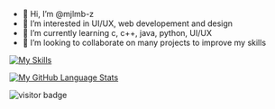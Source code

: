 - 👋 Hi, I’m @mjlmb-z
- 👀 I’m interested in UI/UX, web developement and design
- 🌱 I’m currently learning c, c++, java, python, UI/UX
- 💞️ I’m looking to collaborate on many projects to improve my skills

<!---
mjlmb-z/mjlmb-z is a ✨ special ✨ repository because its `README.md` (this file) appears on your GitHub profile.
You can click the Preview link to take a look at your changes.
--->

[![My Skills](https://skills.thijs.gg/icons?i=html,css,figma&theme=dark)](https://skills.thijs.gg)

[![My GitHub Language Stats](https://github-readme-stats.vercel.app/api/top-langs/?username=mjlmb-z&langs_count=5&theme=midnight-purple)]()

![visitor badge](https://github.com/mjlmb-z/badge?page_id=jwenjian.visitor-badge&left_color=grey&right_color=pink&left_text=Hello%20Visitors)

